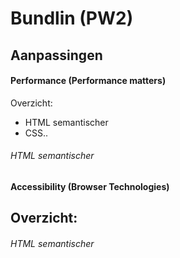 # Bundlin (PW2)


## Aanpassingen
#### Performance (Performance matters)
Overzicht:
- HTML semantischer
- CSS..

###### HTML semantischer

#### Accessibility (Browser Technologies)
Overzicht:
- 

###### HTML semantischer
